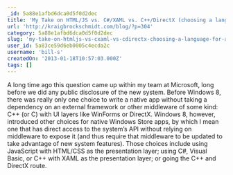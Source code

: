 ```yaml
---
_id: 5a88e1afbd6dca0d5f0d2dec
title: 'My Take on HTML/JS vs. C#/XAML vs. C++/DirectX (choosing a language for a Windows Store app)'
url: 'http://kraigbrockschmidt.com/blog/?p=304'
category: 5a88e1afbd6dca0d5f0d2dec
slug: 'my-take-on-htmljs-vs-cxaml-vs-cdirectx-choosing-a-language-for-a-windows-store-app'
user_id: 5a83ce59d6eb0005c4ecda2c
username: 'bill-s'
createdOn: '2013-01-18T10:57:03.000Z'
tags: []
---
```


A long time ago this question came up within my team at Microsoft, long before we did any public disclosure of the new system. Before Windows 8, there was really only one choice to write a native app without taking a dependency on an external framework or other middleware of some kind: C++ (or C) with UI layers like WinForms or DirectX. Windows 8, however, introduced other choices for native Windows Store apps, by which I mean one that has direct access to the system’s API without relying on middleware to expose it (and thus require that middleware to be updated to take advantage of new system features). Those choices include using JavaScript with HTML/CSS as the presentation layer; using C#, Visual Basic, or C++ with XAML as the presentation layer; or going the C++ and DirectX route.

